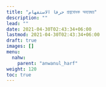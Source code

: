 ```yaml
---
title: "حرفا الاستفهام প্রশ্নবোধক অব্যয়দ্বয়"
description: ""
lead: ""
date: 2021-04-30T02:43:34+06:00
lastmod: 2021-04-30T02:43:34+06:00
draft: true
images: []
menu: 
  nahw:
    parent: "anwanul_harf"
weight: 120
toc: true
---
```



